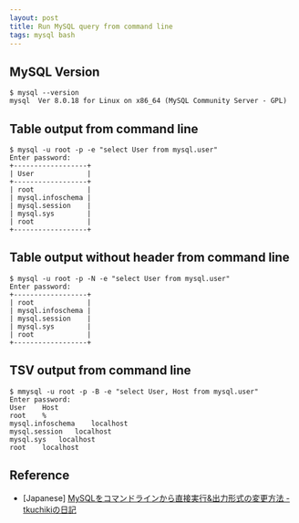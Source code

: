 ```yaml
---
layout: post
title: Run MySQL query from command line
tags: mysql bash
---
```


## MySQL Version

```console
$ mysql --version
mysql  Ver 8.0.18 for Linux on x86_64 (MySQL Community Server - GPL)
```

## Table output from command line

```console
$ mysql -u root -p -e "select User from mysql.user"
Enter password:
+------------------+
| User             |
+------------------+
| root             |
| mysql.infoschema |
| mysql.session    |
| mysql.sys        |
| root             |
+------------------+
```

## Table output without header from command line

```console
$ mysql -u root -p -N -e "select User from mysql.user"
Enter password:
+------------------+
| root             |
| mysql.infoschema |
| mysql.session    |
| mysql.sys        |
| root             |
+------------------+
```

## TSV output from command line

```console
$ mmysql -u root -p -B -e "select User, Host from mysql.user"
Enter password:
User	Host
root	%
mysql.infoschema	localhost
mysql.session	localhost
mysql.sys	localhost
root	localhost
```

## Reference

- [Japanese] [MySQLをコマンドラインから直接実行&出力形式の変更方法 - tkuchikiの日記](https://tkuchiki.hatenablog.com/entry/2012/11/30/114946)
